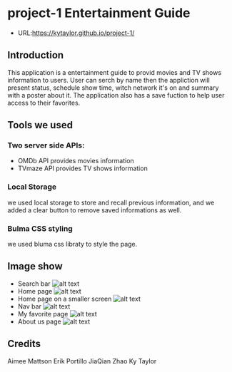 # project-1 Entertainment Guide

* URL:https://kytaylor.github.io/project-1/

## Introduction
This application is a entertainment guide to provid movies and TV shows information to users. User can serch by name then the appliction will present status, schedule show time, witch network it's on and summary with a poster about it. The application also has a save fuction to help user access to their favorites.

## Tools we used

### Two server side APIs:
* OMDb API provides movies information
* TVmaze API provides TV shows information

### Local Storage
we used local storage to store and recall previous information, and we added a clear button to remove saved informations as well.

### Bulma CSS styling
we used bluma css libraty to style the page. 

## Image show 
* Search bar
![alt text](C:\Users\Sweet\Desktop\MyCode\project-1\pic\1.png)
* Home page
![alt text](C:\Users\Sweet\Desktop\MyCode\project-1\pic\2.png)
* Home page on a smaller screen 
![alt text](C:\Users\Sweet\Desktop\MyCode\project-1\pic\3.png)
* Nav bar
![alt text](C:\Users\Sweet\Desktop\MyCode\project-1\pic\4.png)
* My favorite page
![alt text](C:\Users\Sweet\Desktop\MyCode\project-1\pic\5.png)
* About us page
![alt text]()

## Credits
Aimee Mattson
Erik Portillo
JiaQian Zhao
Ky Taylor

